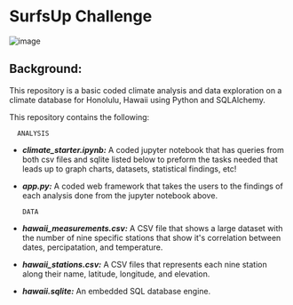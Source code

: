# SurfsUp Challenge

![image](https://github.com/sorapmas/sqlalchemy-challenge/assets/128443029/3fb5d522-01de-4425-ba31-a9396d25ca34)

## Background:
This repository is a basic coded climate analysis and data exploration on a climate database for Honolulu, Hawaii using Python and SQLAlchemy.

This repository contains the following:


      ANALYSIS
-  ***climate_starter.ipynb:*** A coded jupyter notebook that has queries from both csv files and sqlite listed below to preform the tasks needed that leads up to graph charts, datasets, statistical findings, etc!
-  ***app.py:*** A coded web framework that takes the users to the findings of each analysis done from the jupyter notebook above.

       DATA
- ***hawaii_measurements.csv:*** A CSV file that shows a large dataset with the number of nine specific stations that show it's correlation between dates, percipatation, and temperature.
- ***hawaii_stations.csv:*** A CSV files that represents each nine station along their name, latitude, longitude, and elevation.
- ***hawaii.sqlite:*** An embedded SQL database engine.
